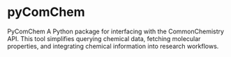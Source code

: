 # pyComChem
PyComChem A Python package for interfacing with the CommonChemistry API. This tool simplifies querying chemical data, fetching molecular properties, and integrating chemical information into research workflows.
